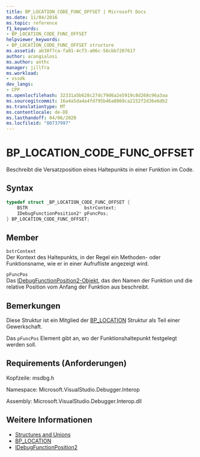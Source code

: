 ```yaml
---
title: BP_LOCATION_CODE_FUNC_OFFSET | Microsoft Docs
ms.date: 11/04/2016
ms.topic: reference
f1_keywords:
- BP_LOCATION_CODE_FUNC_OFFSET
helpviewer_keywords:
- BP_LOCATION_CODE_FUNC_OFFSET structure
ms.assetid: ab38f7ca-fa01-4cf3-a06c-56cbb7207617
author: acangialosi
ms.author: anthc
manager: jillfra
ms.workload:
- vssdk
dev_langs:
- CPP
ms.openlocfilehash: 32331a5b628c27dc79d6a2e5919c8d268c96a3aa
ms.sourcegitcommit: 16a4a5da4a4fd795b46a0869ca2152f2d36e6db2
ms.translationtype: MT
ms.contentlocale: de-DE
ms.lasthandoff: 04/06/2020
ms.locfileid: "80737997"
---
```

# <a name="bp_location_code_func_offset"></a>BP_LOCATION_CODE_FUNC_OFFSET
Beschreibt die Versatzposition eines Haltepunkts in einer Funktion im Code.

## <a name="syntax"></a>Syntax

```cpp
typedef struct _BP_LOCATION_CODE_FUNC_OFFSET {
    BSTR                     bstrContext;
    IDebugFunctionPosition2* pFuncPos;
} BP_LOCATION_CODE_FUNC_OFFSET;
```

## <a name="members"></a>Member
`bstrContext`\
Der Kontext des Haltepunkts, in der Regel ein Methoden- oder Funktionsname, wie er in einer Aufrufliste angezeigt wird.

`pFuncPos`\
Das [IDebugFunctionPosition2-Objekt,](../../../extensibility/debugger/reference/idebugfunctionposition2.md) das den Namen der Funktion und die relative Position vom Anfang der Funktion aus beschreibt.

## <a name="remarks"></a>Bemerkungen
Diese Struktur ist ein Mitglied der [BP_LOCATION](../../../extensibility/debugger/reference/bp-location.md) Struktur als Teil einer Gewerkschaft.

Das `pFuncPos` Element gibt an, wo der Funktionshaltepunkt festgelegt werden soll.

## <a name="requirements"></a>Requirements (Anforderungen)
Kopfzeile: msdbg.h

Namespace: Microsoft.VisualStudio.Debugger.Interop

Assembly: Microsoft.VisualStudio.Debugger.Interop.dll

## <a name="see-also"></a>Weitere Informationen
- [Structures and Unions](../../../extensibility/debugger/reference/structures-and-unions.md)
- [BP_LOCATION](../../../extensibility/debugger/reference/bp-location.md)
- [IDebugFunctionPosition2](../../../extensibility/debugger/reference/idebugfunctionposition2.md)
